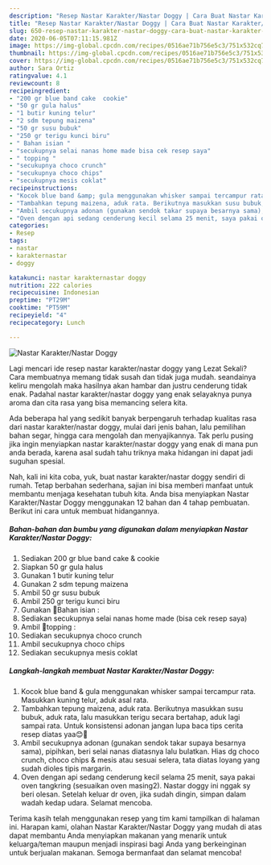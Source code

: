 ```yaml
---
description: "Resep Nastar Karakter/Nastar Doggy | Cara Buat Nastar Karakter/Nastar Doggy Yang Lezat Sekali"
title: "Resep Nastar Karakter/Nastar Doggy | Cara Buat Nastar Karakter/Nastar Doggy Yang Lezat Sekali"
slug: 650-resep-nastar-karakter-nastar-doggy-cara-buat-nastar-karakter-nastar-doggy-yang-lezat-sekali
date: 2020-06-05T07:11:15.981Z
image: https://img-global.cpcdn.com/recipes/0516ae71b756e5c3/751x532cq70/nastar-karakternastar-doggy-foto-resep-utama.jpg
thumbnail: https://img-global.cpcdn.com/recipes/0516ae71b756e5c3/751x532cq70/nastar-karakternastar-doggy-foto-resep-utama.jpg
cover: https://img-global.cpcdn.com/recipes/0516ae71b756e5c3/751x532cq70/nastar-karakternastar-doggy-foto-resep-utama.jpg
author: Sara Ortiz
ratingvalue: 4.1
reviewcount: 8
recipeingredient:
- "200 gr blue band cake  cookie"
- "50 gr gula halus"
- "1 butir kuning telur"
- "2 sdm tepung maizena"
- "50 gr susu bubuk"
- "250 gr terigu kunci biru"
- " Bahan isian "
- "secukupnya selai nanas home made bisa cek resep saya"
- " topping "
- "secukupnya choco crunch"
- "secukupnya choco chips"
- "secukupnya mesis coklat"
recipeinstructions:
- "Kocok blue band &amp; gula menggunakan whisker sampai tercampur rata. Masukkan kuning telur, aduk asal rata."
- "Tambahkan tepung maizena, aduk rata. Berikutnya masukkan susu bubuk, aduk rata, lalu masukkan terigu secara bertahap, aduk lagi sampai rata. Untuk konsistensi adonan jangan lupa baca tips cerita resep diatas yaa😊🙏"
- "Ambil secukupnya adonan (gunakan sendok takar supaya besarnya sama), pipihkan, beri selai nanas diatasnya lalu bulatkan. Hias dg choco crunch, choco chips &amp; mesis atau sesuai selera, tata diatas loyang yang sudah dioles tipis margarin."
- "Oven dengan api sedang cenderung kecil selama 25 menit, saya pakai oven tangkring (sesuaikan oven masing2). Nastar doggy ini nggak sy beri olesan. Setelah keluar dr oven, jika sudah dingin, simpan dalam wadah kedap udara. Selamat mencoba."
categories:
- Resep
tags:
- nastar
- karakternastar
- doggy

katakunci: nastar karakternastar doggy 
nutrition: 222 calories
recipecuisine: Indonesian
preptime: "PT29M"
cooktime: "PT59M"
recipeyield: "4"
recipecategory: Lunch

---
```



![Nastar Karakter/Nastar Doggy](https://img-global.cpcdn.com/recipes/0516ae71b756e5c3/751x532cq70/nastar-karakternastar-doggy-foto-resep-utama.jpg)

Lagi mencari ide resep nastar karakter/nastar doggy yang Lezat Sekali? Cara membuatnya memang tidak susah dan tidak juga mudah. seandainya keliru mengolah maka hasilnya akan hambar dan justru cenderung tidak enak. Padahal nastar karakter/nastar doggy yang enak selayaknya punya aroma dan cita rasa yang bisa memancing selera kita.

Ada beberapa hal yang sedikit banyak berpengaruh terhadap kualitas rasa dari nastar karakter/nastar doggy, mulai dari jenis bahan, lalu pemilihan bahan segar, hingga cara mengolah dan menyajikannya. Tak perlu pusing jika ingin menyiapkan nastar karakter/nastar doggy yang enak di mana pun anda berada, karena asal sudah tahu triknya maka hidangan ini dapat jadi suguhan spesial.




Nah, kali ini kita coba, yuk, buat nastar karakter/nastar doggy sendiri di rumah. Tetap berbahan sederhana, sajian ini bisa memberi manfaat untuk membantu menjaga kesehatan tubuh kita. Anda bisa menyiapkan Nastar Karakter/Nastar Doggy menggunakan 12 bahan dan 4 tahap pembuatan. Berikut ini cara untuk membuat hidangannya.

<!--inarticleads1-->

##### Bahan-bahan dan bumbu yang digunakan dalam menyiapkan Nastar Karakter/Nastar Doggy:

1. Sediakan 200 gr blue band cake &amp; cookie
1. Siapkan 50 gr gula halus
1. Gunakan 1 butir kuning telur
1. Gunakan 2 sdm tepung maizena
1. Ambil 50 gr susu bubuk
1. Ambil 250 gr terigu kunci biru
1. Gunakan  🍒Bahan isian :
1. Sediakan secukupnya selai nanas home made (bisa cek resep saya)
1. Ambil  🐶topping :
1. Sediakan secukupnya choco crunch
1. Ambil secukupnya choco chips
1. Sediakan secukupnya mesis coklat




<!--inarticleads2-->

##### Langkah-langkah membuat Nastar Karakter/Nastar Doggy:

1. Kocok blue band &amp; gula menggunakan whisker sampai tercampur rata. Masukkan kuning telur, aduk asal rata.
1. Tambahkan tepung maizena, aduk rata. Berikutnya masukkan susu bubuk, aduk rata, lalu masukkan terigu secara bertahap, aduk lagi sampai rata. Untuk konsistensi adonan jangan lupa baca tips cerita resep diatas yaa😊🙏
1. Ambil secukupnya adonan (gunakan sendok takar supaya besarnya sama), pipihkan, beri selai nanas diatasnya lalu bulatkan. Hias dg choco crunch, choco chips &amp; mesis atau sesuai selera, tata diatas loyang yang sudah dioles tipis margarin.
1. Oven dengan api sedang cenderung kecil selama 25 menit, saya pakai oven tangkring (sesuaikan oven masing2). Nastar doggy ini nggak sy beri olesan. Setelah keluar dr oven, jika sudah dingin, simpan dalam wadah kedap udara. Selamat mencoba.




Terima kasih telah menggunakan resep yang tim kami tampilkan di halaman ini. Harapan kami, olahan Nastar Karakter/Nastar Doggy yang mudah di atas dapat membantu Anda menyiapkan makanan yang menarik untuk keluarga/teman maupun menjadi inspirasi bagi Anda yang berkeinginan untuk berjualan makanan. Semoga bermanfaat dan selamat mencoba!
